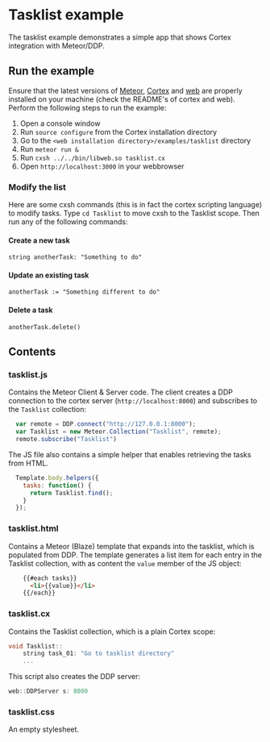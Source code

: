 # Tasklist example
The tasklist example demonstrates a simple app that shows Cortex integration with Meteor/DDP. 

## Run the example
Ensure that the latest versions of [Meteor](https://www.meteor.com/install), [Cortex](http://www.github.com/cortexlang/cortex) and [web](http://www.github.com/cortexlang/web)
are properly installed on your machine (check the README's of cortex and web). Perform the following steps to run the example:

1. Open a console window
2. Run `source configure` from the Cortex installation directory
3. Go to the `<web installation directory>/examples/tasklist` directory
4. Run `meteor run &`
5. Run `cxsh ../../bin/libweb.so tasklist.cx`
6. Open `http://localhost:3000` in your webbrowser

### Modify the list
Here are some cxsh commands (this is in fact the cortex scripting language) to modify tasks. Type `cd Tasklist` to move cxsh
to the Tasklist scope. Then run any of the following commands:

#### Create a new task
```
string anotherTask: "Something to do"
```

#### Update an existing task
```
anotherTask := "Something different to do"
```

#### Delete a task
```
anotherTask.delete()
```

## Contents

### tasklist.js
Contains the Meteor Client & Server code. The client creates a DDP connection to the cortex server (`http://localhost:8000`) and subscribes to the `Tasklist` collection:
```JavaScript
  var remote = DDP.connect("http://127.0.0.1:8000");
  var Tasklist = new Meteor.Collection("Tasklist", remote);
  remote.subscribe("Tasklist")
```
The JS file also contains a simple helper that enables retrieving the tasks from HTML.
```JavaScript
  Template.body.helpers({
    tasks: function() {
      return Tasklist.find();
    }
  });
```

### tasklist.html
Contains a Meteor (Blaze) template that expands into the tasklist, which is populated from DDP. The template generates a list item for each entry in the Tasklist collection, with as content the `value` member of the JS object:
```HTML
    {{#each tasks}}
      <li>{{value}}</li>
    {{/each}}
```

### tasklist.cx
Contains the Tasklist collection, which is a plain Cortex scope:
```C++
void Tasklist::
    string task_01: "Go to tasklist directory"
    ...
```
This script also creates the DDP server:
```C++
web::DDPServer s: 8000
```

### tasklist.css
An empty stylesheet.
